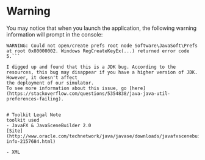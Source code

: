 # Warning
You may notice that when you launch the application, the following warning information will prompt in the console:

```Mar 04, 2018 9:37:13 AM java.util.prefs.WindowsPreferences <init>
WARNING: Could not open/create prefs root node Software\JavaSoft\Prefs at root 0x80000002. Windows RegCreateKeyEx(...) returned error code 5.```

I digged up and found that this is a JDK bug. According to the resources, this bug may disappear if you have a higher version of JDK. However, it doesn't affect
the deployment of our simulator.
To see more information about this issue, go [here](https://stackoverflow.com/questions/5354838/java-java-util-preferences-failing).


# Toolkit Legal Note
toolkit used
- JavaFX & JavaSceneBuilder 2.0
[Site](http://www.oracle.com/technetwork/java/javase/downloads/javafxscenebuilder-info-2157684.html)

- XML